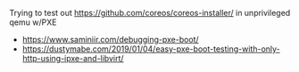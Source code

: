 Trying to test out https://github.com/coreos/coreos-installer/
in unprivileged qemu w/PXE

- https://www.saminiir.com/debugging-pxe-boot/
- https://dustymabe.com/2019/01/04/easy-pxe-boot-testing-with-only-http-using-ipxe-and-libvirt/
